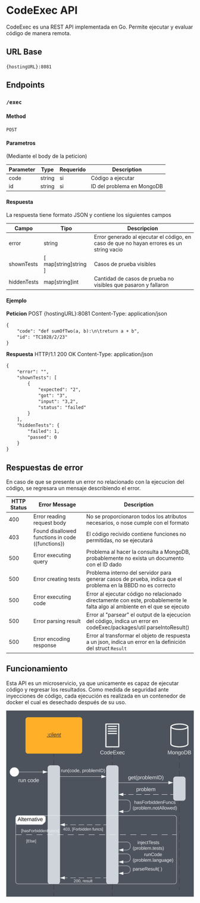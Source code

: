 # CodeExec API

CodeExec es una REST API implementada en Go. Permite ejecutar y evaluar código de manera remota.

## URL Base

`{hostingURL}:8081`

## Endpoints

### `/exec`

#### Method

`POST`

#### Parametros
(Mediante el body de la peticion)

| Parameter | Type   | Requerido | Description                                     |
| --------- | ------ | --------- | ----------------------------------------------- |
| code      | string | si        | Código a ejecutar                               |
| id        | string | si        | ID del problema en MongoDB                      |

#### Respuesta

La respuesta tiene formato JSON y contiene los siguientes campos

| Campo          | Tipo                  | Descripcion                                                                               |
| -------------- | --------------------- | -----------------------------------------------------------------                         |
| error          | string                | Error generado al ejecutar el código, en caso de que no hayan errores es un string vacio  |
| shownTests     | [ map[string]string ] | Casos de prueba visibles                                                                  |
| hiddenTests    | map[string]int        | Cantidad de casos de prueba no visibles que pasaron y fallaron                            |

#### Ejemplo
**Peticion**
POST {hostingURL}:8081
Content-Type: application/json

```
{
    "code": "def sumOfTwo(a, b):\n\treturn a + b",
    "id": "TC1028/2/23"
}
```
**Respuesta**
HTTP/1.1 200 OK
Content-Type: application/json

```
{
    "error": "",
    "shownTests": [
        {
            "expected": "2",
            "got": "3",
            "input": "3,2",
            "status": "failed"
        }
    ],
    "hiddenTests": {
        "failed": 1,
        "passed": 0
    }
}
```

## Respuestas de error
En caso de que se presente un error no relacionado con la ejecucion del código, se regresara un mensaje describiendo el error. 

| HTTP Status | Error Message                                    | Description                                                                                                 |
| ----------- | ------------------------------------------------ | ----------------------------------------------------------------------------------------------------------- |
| 400         | Error reading request body                       | No se proporcionaron todos los atributos necesarios, o nose cumple con el formato                           |
| 403         | Found disallowed functions in code ({functions}) | El código recivido contiene funciones no permitidas, no se ejecutará                                        |   
| 500         | Error executing query                            | Problema al hacer la consulta a MongoDB, probablemente no exista un documento con el ID dado                |
| 500         | Error creating tests                             | Problema interno del servidor para generar casos de prueba, indica que el problema en la BBDD no es correcto|
| 500         | Error executing code                             | Error al ejecutar código no relacionado directamente con este, probablemente le falta algo al ambiente en el que se ejecuto|
| 500         | Error parsing result                             | Error al "parsear" el output de la ejecucion del código, indica un error en codeExec/packages/util parseIntoResult()|
| 500         | Error encoding response                          | Error al transformar el objeto de respuesta a un json, indica un error en la definición del struct `Result` |



## Funcionamiento
Esta API es un microservicio, ya que unicamente es capaz de ejecutar código y regresar los resultados. Como medida de seguridad ante inyecciones de código, cada ejecución es realizada en un contenedor de docker el cual es desechado después de su uso.

![Arquitectura](codeExecArq.png)